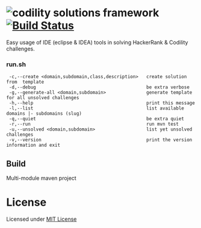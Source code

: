 # ![codility](https://amarcinkowski.github.io/imgs/solutions-framework/codility_color_230x67_original.svg) solutions framework [![Build Status](https://travis-ci.org/amarcinkowski/hackerrank.svg?branch=master)](https://travis-ci.org/amarcinkowski/hackerrank)

Easy usage of IDE (eclipse & IDEA) tools in solving HackerRank & Codility challenges.

### run.sh

```
 -c,--create <domain,subdomain,class,description>   create solution from  template
 -d,--debug                                         be extra verbose
 -g,--generate-all <domain,subdomain>               generate template for all unsolved challenges
 -h,--help                                          print this message
 -l,--list                                          list available domains |- subdomains (slug)
 -q,--quiet                                         be extra quiet
 -r,--run                                           run mvn test
 -u,--unsolved <domain,subdomain>                   list yet unsolved challenges
 -v,--version                                       print the version information and exit
```
## Build

Multi-module maven project

# License

Licensed under [MIT License](https://opensource.org/licenses/MIT)
